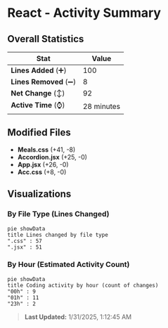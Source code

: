 # React - Activity Summary 

## Overall Statistics

| Stat                   | Value                                                             |
| ---------------------- | ----------------------------------------------------------------- |
| **Lines Added** (➕)   | 100                                          |
| **Lines Removed** (➖) | 8                                        |
| **Net Change** (↕)    | 92                |
| **Active Time** (⌚)   | 28 minutes |


## Modified Files
- **Meals.css** (+41, -8)
- **Accordion.jsx** (+25, -0)
- **App.jsx** (+26, -0)
- **Acc.css** (+8, -0)

## Visualizations

### By File Type (Lines Changed)

```mermaid
pie showData
title Lines changed by file type
".css" : 57
".jsx" : 51
```

### By Hour (Estimated Activity Count)

```mermaid
pie showData
title Coding activity by hour (count of changes)
"00h" : 9
"01h" : 11
"23h" : 2
```


> **Last Updated:** 1/31/2025, 1:12:45 AM